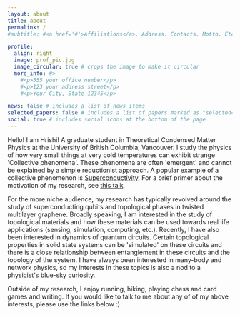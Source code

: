 ```yaml
---
layout: about
title: about
permalink: /
#subtitle: #<a href='#'>Affiliations</a>. Address. Contacts. Motto. Etc.

profile:
  align: right
  image: prof_pic.jpg
  image_circular: true # crops the image to make it circular
  more_info: #>
    #<p>555 your office number</p>
    #<p>123 your address street</p>
    #<p>Your City, State 12345</p>

news: false # includes a list of news items
selected_papers: false # includes a list of papers marked as "selected={true}"
social: true # includes social icons at the bottom of the page
---
```


Hello! I am Hrishi! A graduate student in Theoretical Condensed Matter Physics at the University of British Columbia, Vancouver. I study the physics of how very small things at very cold temperatures can exhibit strange 'Collective phenomena'. These phenomena are often 'emergent' and cannot be explained by a simple reductionist approach. A popular example of a collective phenomenon is [Superconductivity](https://en.wikipedia.org/wiki/Superconductivity). For a brief primer about the motivation of my research, see [this talk](https://www.youtube.com/watch?v=RzwUIrE3edI).

For the more niche audience, my research has typically revolved around the study of superconducting qubits and topological phases in twisted multilayer graphene. Broadly speaking, I am interested in the study of topological materials and how these materials can be used towards real life applications (sensing, simulation, computing, etc.). Recently, I have also been interested in dynamics of quantum circuits. Certain topological properties in solid state systems can be 'simulated' on these circuits and there is a close relationship between entanglement in these circuits and the topology of the system. I have always been interested in many-body and network physics, so my interests in these topics is also a nod to a physicist's blue-sky curiosity.

Outside of my research, I enjoy running, hiking, playing chess and card games and writing. If you would like to talk to me about any of of my above interests, please use the links below :)
